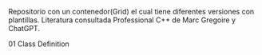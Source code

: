 Repositorio con un contenedor(Grid) el cual tiene diferentes versiones con plantillas.
Literatura consultada Professional C++ de Marc Gregoire y ChatGPT.

01 Class Definition
